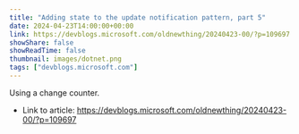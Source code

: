 ```yaml
---
title: "Adding state to the update notification pattern, part 5"
date: 2024-04-23T14:00:00+00:00
link: https://devblogs.microsoft.com/oldnewthing/20240423-00/?p=109697
showShare: false
showReadTime: false
thumbnail: images/dotnet.png
tags: ["devblogs.microsoft.com"]
---
```

Using a change counter.

- Link to article: https://devblogs.microsoft.com/oldnewthing/20240423-00/?p=109697